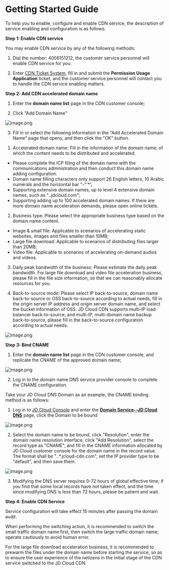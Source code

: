 # Getting Started Guide

 To help you to enable, configure and enable CDN service, the description of service enabling and configuration is as follows:

   **Step 1: Enable CDN service**

  You may enable CDN service by any of the following methods:

  1. Dial the number: 4006151212, the customer service personnel will enable CDN service for you.

  2. Enter [CDN Ticket System](https://ticket.jdcloud.com/myorder/form?cateId=3&questionId=20), fill in and submit the **Permission Usage Application** ticket, and the customer service personnel will contact you to handle the CDN service enabling matters.

   **Step 2: Add CDN accelerated domain name**

  1. Enter the **domain name list** page in the CDN customer console;

  2. Click "Add Domain Name"           

  ![image.png](https://img1.jcloudcs.com/cms/2c5c61ed-968d-46cd-bb04-7ece86b1993120180423140715.png)

  3. Fill in or select the following information in the "Add Accelerated Domain Name" page that opens, and then click the "OK" button.

  1) Accelerated domain name: Fill in the information of the domain name, of which the content needs to be distributed and accelerated.
  * Please complete the ICP filing of the domain name with the communications administration and then conduct this domain name adding configuration.
  * Domain name filling characters only support 26 English letters, 10 Arabic numerals and the horizontal bar "-"'*’;
  * Supporting extensive domain names, up to level 4 extensive domain names, such as "*.*.jdcloud.com";
  * Supporting adding up to 100 accelerated domain names. If there are more domain name acceleration demands, please open online tickets.

  2) Business type: Please select the appropriate business type based on the domain name content.
  * Image & small file: Applicable to scenarios of accelerating static websites, images and files smaller than 10MB;
  * Large file download: Applicable to scenarios of distributing files larger than 20MB;
  * Video file: Applicable to scenarios of accelerating on-demand audios and videos.

  3) Daily peak bandwidth of the business: Please estimate the daily peak bandwidth. For large file download and video file acceleration business, please fill in the file size information, so that we can reasonably allocate resources for you.

  4) Back-to-source mode: Please select IP back-to-source, domain name back-to-source or OSS back-to-source according to actual needs, fill in the origin server IP address and origin server domain name, and select the bucket information of OSS. JD Cloud CDN supports multi-IP load balancer back-to-source, and multi-IP, multi-domain name backup back-to-source, please fill in the back-to-source configuration according to actual needs.

  ![image.png](https://img1.jcloudcs.com/cms/592cae81-fc1b-43ed-889a-9ebc26d73ab720180423141227.png)   


  **Step 3: Bind CNAME**

  1. Enter the **domain name list** page in the CDN customer console, and replicate the CNAME of the approved domain name;

  ![image.png](https://img1.jcloudcs.com/cms/3eb6b1f9-f6d3-49c1-a068-00e76009c93f20180423141523.png)

  2. Log in to the domain name DNS service provider console to complete the CNAME configuration.

  Take your JD Cloud DNS Domain as an example, the CNAME binding method is as follows:

  1) Log in to [JD Cloud Console](https://www.jdcloud.com/index) and enter the [**Domain Service--JD Cloud DNS**](https://dns-console.jdcloud.com/list) page, click the Domain to be bound

  ![image.png](https://img1.jcloudcs.com/cms/ae21571d-831b-49e2-bea1-be9661afa2d720180423141627.png)

  2) Select the domain name to be bound, click "Resolution", enter the domain name resolution interface, click "Add Resolution", select the record type as "CNAME", and fill in the CNAME information allocated by JD Cloud customer console for the domain name in the record value. The format shall be "*.*.*.jcloud-cdn.com", set the IP provider type to be "default", and then save them.

  ![image.png](https://img1.jcloudcs.com/cms/3ddf1f01-aafd-4a3f-a9d9-0ad7ab8ac4a820180320194422.png)

  3. Modifying the DNS server requires 0-72 hours of global effective time; if you find that some local records have not taken effect, and the time since modifying DNS is less than 72 hours, please be patient and wait.

  **Step 4: Enable CDN Service**

  Service configuration will take effect 15 minutes after passing the domain audit.

  When performing the switching action, it is recommended to switch the small traffic domain name first, then switch the large traffic domain name; operate cautiously to avoid human error.

  For the large file download acceleration business, it is recommended to prewarm the files under the domain name before starting the service, so as to ensure the user experience of the netizens in the initial stage of the CDN service switched to the JD Cloud CDN.

   
